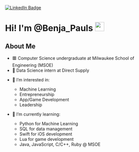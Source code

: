 <div id="badges">
  <a href="https://www.linkedin.com/in/ben-paulson-179924224/">
    <img src="https://img.shields.io/badge/LinkedIn-blue?style=for-the-badge&logo=linkedin&logoColor=white" alt="LinkedIn Badge"/>
  </a>
</div>

<img src="https://komarev.com/ghpvc/?username=Benja-Pauls&style=flat-square&color=blue" alt=""/>

<h1>
  Hi! I'm @Benja_Pauls
  <img src="https://media.giphy.com/media/hvRJCLFzcasrR4ia7z/giphy.gif" width="30px"/>
</h1>

<h2>About Me</h2>

* 🟥 Computer Science undergraduate at Milwaukee School of Engineering (MSOE)<br>
* 📘 Data Science intern at Direct Supply

- 👀 I’m interested in: 
  - Machine Learning 
  - Entrepreneurship
  - App/Game Development  
  - Leadership

- 🌱 I’m currently learning: 
  - Python for Machine Learning
  - SQL for data management
  - Swift for iOS development 
  - Lua for game development
  - Java, JavaScript, C/C++, Ruby @ MSOE


